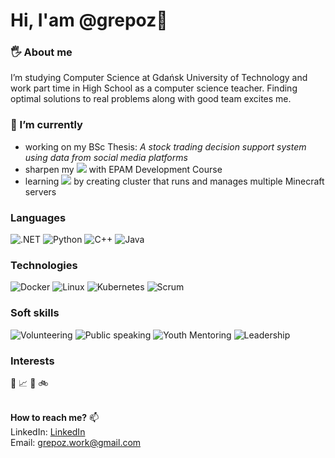 # Hi, I'am @grepoz👋

### 🖐 About me 
I’m studying Computer Science at Gdańsk University of Technology and work part time in High School as a computer science teacher. 
Finding optimal solutions to real problems along with good team excites me. 

### 🌱 I’m currently
<ul>
  <li>working on my BSc Thesis: <i>A stock trading decision support system using data from social media platforms</i></li>
  <li>sharpen my <img src="https://img.shields.io/badge/-.NET-000?&logo=.NET"> with EPAM Development Course</li>
  <li>learning <img src="https://img.shields.io/badge/-Kubernetes-000?&logo=Kubernetes"> by creating cluster that runs and manages multiple Minecraft servers</li>
</ul>

### Languages

![.NET](https://img.shields.io/badge/-.NET-000?&logo=.NET)
![Python](https://img.shields.io/badge/-Python-000?&logo=Python) 
![C++](https://img.shields.io/badge/-C++-000?&logo=c%2b%2b&logoColor=00599C)
![Java](https://img.shields.io/badge/-Java-000?&logo=Java&logoColor=007396)

### Technologies

![Docker](https://img.shields.io/badge/-Docker-000?&logo=Docker)
![Linux](https://img.shields.io/badge/-Linux-000?&logo=Linux)
![Kubernetes](https://img.shields.io/badge/-Kubernetes-000?&logo=Kubernetes)
![Scrum](https://img.shields.io/badge/🌀-Scrum-000)

### Soft skills

![Volunteering](https://img.shields.io/badge/👐-Volunteering-000)
![Public speaking](https://img.shields.io/badge/🎤-Public%20Speaking-000)
![Youth Mentoring](https://img.shields.io/badge/🚸-Youth%20Mentoring-000)
![Leadership](https://img.shields.io/badge/💪-Leadership-000)

### Interests

:football:    :chart_with_upwards_trend:    :cake:    :bike:

<br/>**How to reach me?** 📫 <br/>
LinkedIn: [LinkedIn](https://www.linkedin.com/in/grepoz/)<br/>
Email: grepoz.work@gmail.com

